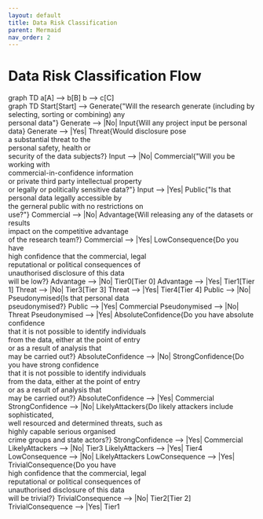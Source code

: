 ```yaml
---
layout: default
title: Data Risk Classification
parent: Mermaid
nav_order: 2
---
```


<head>
  <script src="https://cdn.jsdelivr.net/npm/mermaid/dist/mermaid.min.js">
  <script>mermaid.initialize({startOnLoad:true});</script>
</head>

# Data Risk Classification Flow

<div class="mermaid">
graph TD
	a[A] --> b[B]
	b --> c[C]
</div>

<div class="mermaid">
graph TD
  Start[Start] --> Generate{"Will the research generate (including by <br/> selecting, sorting or combining) any <br/> personal data"}
  Generate --> |No| Input{Will any project input be personal data}
  Generate --> |Yes| Threat{Would disclosure pose <br/> a substantial threat to the <br/> personal safety, health or <br/> security of the data subjects?}
  Input --> |No| Commercial{"Will you be working with <br/> commercial-in-confidence information <br/> or private third party intellectual property <br/> or legally or politically sensitive data?"}
  Input --> |Yes| Public{"Is that personal data legally accessible by <br/> the gerneral public with no restrictions on <br/> use?"}
  Commercial --> |No| Advantage{Will releasing any of the datasets or results <br/> impact on the competitive advantage <br/> of the research team?}
  Commercial --> |Yes| LowConsequence{Do you have <br/> high confidence that the commercial, legal <br/> reputational or political consequences of <br/>unauthorised disclosure of this data <br/> will be low?}
  Advantage --> |No| Tier0[Tier 0]
  Advantage --> |Yes| Tier1[Tier 1]
  Threat --> |No| Tier3[Tier 3]
  Threat --> |Yes| Tier4[Tier 4]
  Public --> |No| Pseudonymised{Is that personal data <br/> pseudonymised?}
  Public --> |Yes| Commercial
  Pseudonymised --> |No| Threat
  Pseudonymised --> |Yes| AbsoluteConfidence{Do you have absolute confidence <br/> that it is not possible to identify individuals <br/> from the data, either at the point of entry <br/> or as a result of analysis that <br/> may be carried out?}
  AbsoluteConfidence --> |No| StrongConfidence{Do you have strong confidence <br/> that it is not possible to identify individuals <br/> from the data, either at the point of entry <br/> or as a result of analysis that <br/> may be carried out?}
  AbsoluteConfidence --> |Yes| Commercial
  StrongConfidence --> |No| LikelyAttackers{Do likely attackers include sophisticated, <br/> well resourced and determined threats, such as <br/> highly capable serious organised <br/> crime groups and state actors?}
  StrongConfidence --> |Yes| Commercial
  LikelyAttackers --> |No| Tier3
  LikelyAttackers --> |Yes| Tier4
  LowConsequence --> |No| LikelyAttackers
  LowConsequence --> |Yes| TrivialConsequence{Do you have <br/> high confidence that the commercial, legal <br/> reputational or political consequences of <br/>unauthorised disclosure of this data <br/> will be trivial?}
  TrivialConsequence --> |No| Tier2[Tier 2]
  TrivialConsequence --> |Yes| Tier1
</div>